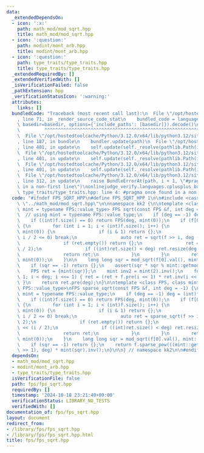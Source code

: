 ```yaml
---
data:
  _extendedDependsOn:
  - icon: ':x:'
    path: math_mod/mod_sqrt.hpp
    title: math_mod/mod_sqrt.hpp
  - icon: ':question:'
    path: modint/mont_arb.hpp
    title: modint/mont_arb.hpp
  - icon: ':question:'
    path: type_traits/type_traits.hpp
    title: type_traits/type_traits.hpp
  _extendedRequiredBy: []
  _extendedVerifiedWith: []
  _isVerificationFailed: false
  _pathExtension: hpp
  _verificationStatusIcon: ':warning:'
  attributes:
    links: []
  bundledCode: "Traceback (most recent call last):\n  File \"/opt/hostedtoolcache/Python/3.12.0/x64/lib/python3.12/site-packages/onlinejudge_verify/documentation/build.py\"\
    , line 71, in _render_source_code_stat\n    bundled_code = language.bundle(stat.path,\
    \ basedir=basedir, options={'include_paths': [basedir]}).decode()\n          \
    \         ^^^^^^^^^^^^^^^^^^^^^^^^^^^^^^^^^^^^^^^^^^^^^^^^^^^^^^^^^^^^^^^^^^^^^^^^^^^^^^^^^\n\
    \  File \"/opt/hostedtoolcache/Python/3.12.0/x64/lib/python3.12/site-packages/onlinejudge_verify/languages/cplusplus.py\"\
    , line 187, in bundle\n    bundler.update(path)\n  File \"/opt/hostedtoolcache/Python/3.12.0/x64/lib/python3.12/site-packages/onlinejudge_verify/languages/cplusplus_bundle.py\"\
    , line 401, in update\n    self.update(self._resolve(pathlib.Path(included), included_from=path))\n\
    \  File \"/opt/hostedtoolcache/Python/3.12.0/x64/lib/python3.12/site-packages/onlinejudge_verify/languages/cplusplus_bundle.py\"\
    , line 401, in update\n    self.update(self._resolve(pathlib.Path(included), included_from=path))\n\
    \  File \"/opt/hostedtoolcache/Python/3.12.0/x64/lib/python3.12/site-packages/onlinejudge_verify/languages/cplusplus_bundle.py\"\
    , line 401, in update\n    self.update(self._resolve(pathlib.Path(included), included_from=path))\n\
    \  File \"/opt/hostedtoolcache/Python/3.12.0/x64/lib/python3.12/site-packages/onlinejudge_verify/languages/cplusplus_bundle.py\"\
    , line 312, in update\n    raise BundleErrorAt(path, i + 1, \"#pragma once found\
    \ in a non-first line\")\nonlinejudge_verify.languages.cplusplus_bundle.BundleErrorAt:\
    \ type_traits/type_traits.hpp: line 4: #pragma once found in a non-first line\n"
  code: "#ifndef FPS_SQRT_HPP\n#define FPS_SQRT_HPP 1\n\n#include <cassert>\n\n#include\
    \ \"../math_mod/mod_sqrt.hpp\"\n\nnamespace kk2 {\n\ntemplate <class FPS, class\
    \ mint = typename FPS::value_type> FPS sqrt(const FPS &f, int deg = -1) {\n  \
    \  // using mint = typename FPS::value_type;\n    if (deg == -1) deg = (int)f.size();\n\
    \    if ((int)f.size() == 0) return FPS(deg, mint(0));\n    if (f[0] == mint(0))\
    \ {\n        for (int i = 1; i < (int)f.size(); i++) {\n            if (f[i] !=\
    \ mint(0)) {\n                if (i & 1) return {};\n                if (deg -\
    \ i / 2 <= 0) break;\n                auto ret = sqrt(f >> i, deg - i / 2);\n\
    \                if (ret.empty()) return {};\n                ret = ret << (i\
    \ / 2);\n                if ((int)ret.size() < deg) ret.resize(deg, mint(0));\n\
    \                return ret;\n            }\n        }\n        return FPS(deg,\
    \ mint(0));\n    }\n\n    long long sqr = mod_sqrt(f[0].val(), mint::getmod());\n\
    \    if (sqr == -1) return {};\n    assert(sqr * sqr % mint::getmod() == f[0].val());\n\
    \    FPS ret = {mint(sqr)};\n    mint inv2 = mint(2).inv();\n    for (int i =\
    \ 1; i < deg; i <<= 1) { ret = (ret + f.pre(i << 1) * ret.inv(i << 1)) * inv2;\
    \ }\n    return ret.pre(deg);\n}\n\ntemplate <class FPS, class mint = typename\
    \ FPS::value_type>\nFPS sparse_sqrt(const FPS &f, int deg = -1) {\n    // using\
    \ mint = typename FPS::value_type;\n    if (deg == -1) deg = (int)f.size();\n\
    \    if ((int)f.size() == 0) return FPS(deg, mint(0));\n    if (f[0] == mint(0))\
    \ {\n        for (int i = 1; i < (int)f.size(); i++) {\n            if (f[i] !=\
    \ mint(0)) {\n                if (i & 1) return {};\n                if (deg -\
    \ i / 2 <= 0) break;\n                auto ret = sparse_sqrt(f >> i, deg - i /\
    \ 2);\n                if (ret.empty()) return {};\n                ret = ret\
    \ << (i / 2);\n                if ((int)ret.size() < deg) ret.resize(deg, mint(0));\n\
    \                return ret;\n            }\n        }\n        return FPS(deg,\
    \ mint(0));\n    }\n    long long sqr = mod_sqrt(f[0].val(), mint::getmod());\n\
    \    if (sqr == -1) return {};\n    return f.sparse_pow(((mint::getmod() + 1)\
    \ >> 1), deg) * mint(sqr).inv();\n}\n\n} // namespace kk2\n\n#endif // FPS_SQRT_HPP\n"
  dependsOn:
  - math_mod/mod_sqrt.hpp
  - modint/mont_arb.hpp
  - type_traits/type_traits.hpp
  isVerificationFile: false
  path: fps/fps_sqrt.hpp
  requiredBy: []
  timestamp: '2024-10-18 23:21:40+09:00'
  verificationStatus: LIBRARY_NO_TESTS
  verifiedWith: []
documentation_of: fps/fps_sqrt.hpp
layout: document
redirect_from:
- /library/fps/fps_sqrt.hpp
- /library/fps/fps_sqrt.hpp.html
title: fps/fps_sqrt.hpp
---
```

